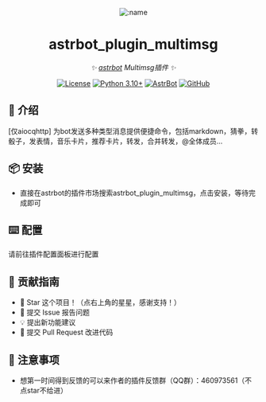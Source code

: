
<div align="center">

![:name](https://count.getloli.com/@astrbot_plugin_multimsg?name=astrbot_plugin_multimsg&theme=minecraft&padding=6&offset=0&align=top&scale=1&pixelated=1&darkmode=auto)

# astrbot_plugin_multimsg

_✨ [astrbot](https://github.com/AstrBotDevs/AstrBot) Multimsg插件 ✨_  

[![License](https://img.shields.io/badge/License-MIT-green.svg)](https://opensource.org/licenses/MIT)
[![Python 3.10+](https://img.shields.io/badge/Python-3.10%2B-blue.svg)](https://www.python.org/)
[![AstrBot](https://img.shields.io/badge/AstrBot-3.4%2B-orange.svg)](https://github.com/Soulter/AstrBot)
[![GitHub](https://img.shields.io/badge/作者-Zhalslar-blue)](https://github.com/Zhalslar)

</div>

## 🤝 介绍

[仅aiocqhttp] 为bot发送多种类型消息提供便捷命令，包括markdown，猜拳，转骰子，发表情，音乐卡片，推荐卡片，转发，合并转发，@全体成员...

## 📦 安装

- 直接在astrbot的插件市场搜索astrbot_plugin_multimsg，点击安装，等待完成即可

## ⌨️ 配置

请前往插件配置面板进行配置

## 👥 贡献指南

- 🌟 Star 这个项目！（点右上角的星星，感谢支持！）
- 🐛 提交 Issue 报告问题
- 💡 提出新功能建议
- 🔧 提交 Pull Request 改进代码

## 📌 注意事项

- 想第一时间得到反馈的可以来作者的插件反馈群（QQ群）：460973561（不点star不给进）
